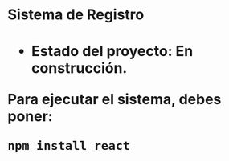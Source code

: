 <h1> Sistema de Registro<h1/>

- Estado del proyecto: En construcción.

Para ejecutar el sistema, debes poner:

```npm install react```
